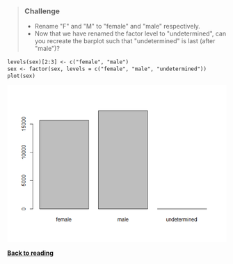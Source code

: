 > ### Challenge
>
> -   Rename "F" and "M" to "female" and "male" respectively.
> -   Now that we have renamed the factor level to "undetermined", can
>     you recreate the barplot such that "undetermined" is last (after
>     "male")?

``` {.r}
levels(sex)[2:3] <- c("female", "male")
sex <- factor(sex, levels = c("female", "male", "undetermined"))
plot(sex)
```

![](R02C3_files/figure-markdown/unnamed-chunk-2-1.png)

[**Back to reading**](../../R-02-starting-with-data)
